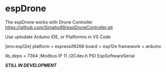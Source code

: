 # espDrone

The espDrone works with Drone Controller https://github.com/Simaho99/espDroneController.git

Use uptodate Arduino IDE, or Platformio in VS Code 

[env:esp12e]
platform = espressif8266
board = esp12e
framework = arduino

lib_deps =
    7364 ;Modbus IP
    11 ;I2Cdev.h
    PID
    EspSoftwareSerial
    
 ***STILL IN DEVELOPMENT***

